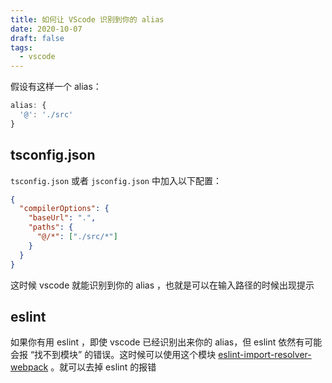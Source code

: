 ```yaml
---
title: 如何让 VScode 识别到你的 alias
date: 2020-10-07
draft: false
tags:
  - vscode
---
```


假设有这样一个 alias：

```js
alias: {
  '@': './src'
}
```

## tsconfig.json

`tsconfig.json` 或者 `jsconfig.json` 中加入以下配置：

```json
{
  "compilerOptions": {
    "baseUrl": ".",
    "paths": {
      "@/*": ["./src/*"]
    }
  }
}
```

这时候 vscode 就能识别到你的 alias ，也就是可以在输入路径的时候出现提示

## eslint

如果你有用 eslint ，即使 vscode 已经识别出来你的 alias，但 eslint 依然有可能会报 “找不到模块” 的错误。这时候可以使用这个模块 [eslint-import-resolver-webpack](https://www.npmjs.com/package/eslint-import-resolver-webpack) 。就可以去掉 eslint 的报错